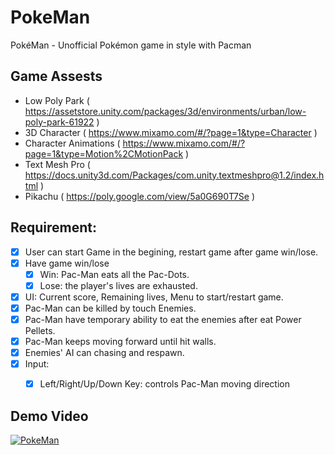 # PokeMan
PokéMan - Unofficial Pokémon game in style with Pacman

## Game Assests
- Low Poly Park ( https://assetstore.unity.com/packages/3d/environments/urban/low-poly-park-61922 )
- 3D Character ( https://www.mixamo.com/#/?page=1&type=Character )
- Character Animations ( https://www.mixamo.com/#/?page=1&type=Motion%2CMotionPack )
- Text Mesh Pro ( https://docs.unity3d.com/Packages/com.unity.textmeshpro@1.2/index.html )
- Pikachu ( https://poly.google.com/view/5a0G690T7Se )

## Requirement:
- [x] User can start Game in the begining, restart game after game win/lose.
- [x] Have game win/lose
    -  [x] Win: Pac-Man eats all the Pac-Dots.
    -  [x] Lose:  the player's lives are exhausted.
- [x] UI: Current score, Remaining lives, Menu to start/restart game.
- [x] Pac-Man can be killed by touch Enemies.
- [x] Pac-Man have temporary ability to eat the enemies after eat Power Pellets.
- [x] Pac-Man keeps moving forward until hit walls.
- [x] Enemies' AI can chasing and respawn.
- [x] Input:
    - [x] Left/Right/Up/Down Key: controls Pac-Man moving direction
	
	
## Demo Video
[![PokeMan](http://img.youtube.com/vi/o7vdZA3ewfQ/0.jpg)](http://www.youtube.com/watch?v=o7vdZA3ewfQ)
